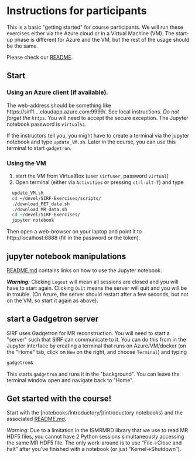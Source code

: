 # Instructions for participants

This is a basic "getting started" for course participants. We will run these
exercises either via the Azure cloud or in a Virtual Machine (VM). The start-up phase is different for Azure and the VM, but the rest of the usage should be the same.

Please check our [README](README.md).


## Start

### Using an Azure client (if available). 

The web-address should be something like https://sirf1....cloudapp.azure.com:9999/. See local instructions.
*Do not forget the `https`*. You will need to accept the secure exception. The Jupyter notebook password is `virtual%1`.

If the instructors tell you, you might have to create a terminal via the jupyter notebook and type `update_VM.sh`.
Later in the course, you can use this terminal to start `gadgetron`.

### Using the VM

1. start the VM from VirtualBox (user `sirfuser`, password `virtual`)
2. Open terminal (either via `Activities` or pressing `ctrl-alt-T`) and type
```bash
  update_VM.sh
  cd ~/devel/SIRF-Exercises/scripts/
  ./download_PET_data.sh
  ./download_MR_data.sh
  cd ~/devel/SIRF-Exercises/
  jupyter notebook
```
Then open a web-browser on your laptop and point it to http://localhost:8888 (fill in the password or the token).


## jupyter notebook manipulations

[README.md](README.md) contains links on how to use the Jupyter notebook.

***Warning:*** Clicking `Logout` will mean all sessions are closed and you will have to start again. Clicking 
`Quit` means the server will quit and you will be in trouble. (On Azure, the server should restart after a few seconds,
but not on the VM, so start it again as above).

## start a Gadgetron server

SIRF uses Gadgetron for MR reconstruction. You will need to start a "server" such that SIRF can communicate to it.
You can do this from in the Jupyter interface by creating a terminal that runs on Azure/VM/docker (on the "Home" tab, click on `New` on the right, and choose `Terminal`) and typing
```bash
gadgetron&
```
This starts `gadgetron` and runs it in the "background". You can leave the terminal window open and navigate
back to "Home".

## Get started with the course!
Start with the [notebooks/Introductory/](introductory notebooks) and the associated [README.md](notebooks/Introductory/README.md).

*Warning*: Due to a limitation in the ISMRMRD library that we use to read MR HDF5 files, you cannot have
2 Python sessions simultaneously accessing the same MR HDF5 file.
The only work-around is to use “File->Close and halt”  after you’ve finished with a notebook (or just “Kernel->Shutdown”).



